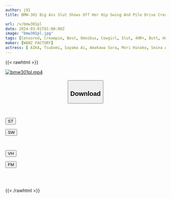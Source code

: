 ```yaml
---
author: j91
title: BMW-301 Big Ass Slut Shows Off Her Hip Swing And Pile Drive Creampie Cowgirl Position

url: /v/bmw301pl
date: 2024-03-01T01:00:00Z
image: "bmw301pl.jpg"
tags: [Censored, Creampie, Best, Omnibus, Cowgirl, Slut, 4HR+, Butt, Huge Butt	]
maker: [WANZ FACTORY]
actress: [ AIKA, Tsubomi, Sayama Ai, Amakawa Sora, Mori Hinako, Seina Arisa, Arai Rima, Momonaga Sarina, Kuramoto Sumire, Hoshimiya Yunon]
---
```



{{< rawhtml >}}

<div class="video" data-videoid="wkYqaaY0x7TJOee">
    <a href="javascript:;">
        <img src="/v/bmw301pl/bmw301pl.jpg" width="WIDTH" height="HEIGHT" alt="bmw301pl.mp4" loading="lazy">
    </a>
</div>

<script type="text/javascript" src="https://j91.asia/asset/on-demand-st.js"></script>

<br>
  <link rel="stylesheet" href="https://j91.asia/asset/bs5.css">
  
  <center>
  <button class="btn btn-primary" type="button" data-bs-toggle="collapse" data-bs-target=".multi-collapse" aria-expanded="false" aria-controls="multiCollapseExample1 multiCollapseExample2"><h2>Download</h2></button></center>
</p>
<div class="row">
  <div class="col">
    <div class="collapse multi-collapse" id="multiCollapseExample1">
      <div class="card card-body">
	      	      <br>
<div class="buttons">  
<p><a href="https://streamtape.to/v/wkYqaaY0x7TJOee" target="_blank"><button class="btn-hover color-3"><i class="fa fa-download"></i> ST</button></a></p>
<p><a href="https://cdnwish.com/eudwudmw2v1b" target="_blank"><button class="btn-hover color-2"><i class="fa fa-download"></i> SW</button></a></p></div>
    </div>
  </div>
</div>
  <div class="col">
    <div class="collapse multi-collapse" id="multiCollapseExample2">
      <div class="card card-body">
	      <br>
<div class="buttons">
<p><a href="javascript:;"><button class="btn-hover color-9"><i class="fa fa-download"></i> VH</button></a></p>
<p><a href="javascript:;"><button class="btn-hover color-8"><i class="fa fa-download"></i> FM</button></a></p></div>
<br><br>
      </div>
    </div>
  </div>
</div>

{{< /rawhtml >}}